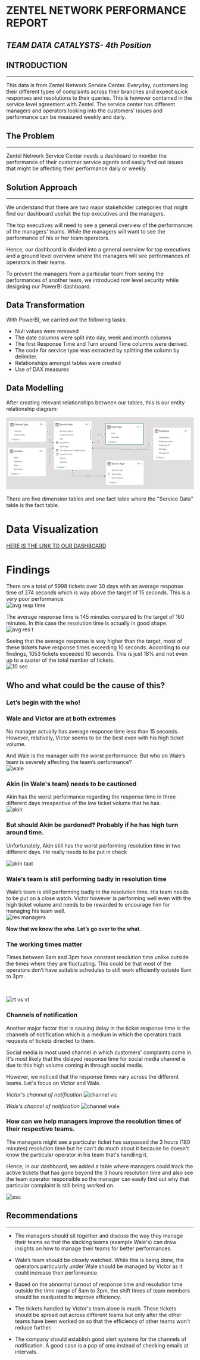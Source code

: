 # ZENTEL NETWORK PERFORMANCE REPORT
## ***TEAM DATA CATALYSTS- 4th Position***

## INTRODUCTION
---

This data is from Zentel Network Service Center. Everyday, customers log their different types of complaints across their branches and expect quick responses and resolutions to their queries. This is however contained in the service level agreement with Zentel.
The service center has different managers and operators looking into the customers' issues and performance can be measured weekly and daily.

## The Problem
---

Zentel Network Service Center needs a dashboard to monitor the performance of their customer service agents and easily find out issues that might be affecting their performance daily or weekly.

## Solution Approach
---

We understand that there are two major stakeholder categories that might find our dashboard useful: the top executives and the managers. 

The top executives will need to see a general overview of the performances of the managers' teams. While the managers will want to see the performance of his or her team operators. 

Hence, our dashboard is divided into a general overview for top executives and a ground level overview where the managers will see performances of operators in their teams.

To prevent the managers from a particular team from seeing the performances of another team, we introduced row level security while designing our PowerBI dashboard.

## Data Transformation

With PowerBI, we carried out the following tasks: 

- Null values were removed
- The date columns were split into day, week and month columns
- The first Response Time and Turn around Time columns were derived. 
- The code for service type was extracted by splitting the column by delimiter.
- Relationships amongst tables were created
- Use of DAX measures


## Data Modelling

After creating relevant relationships between our tables, this is our entity relationship diagram:

![](Entity%20Relationship%20Diagram.PNG)

There are five dimension tables and one fact table where the "Service Data" table is the fact table.
 
# Data Visualization

[HERE IS THE LINK TO OUR DASHBOARD](https://app.powerbi.com/view?r=eyJrIjoiNzQyMmUwZTktZjU5OS00N2FlLWIzOTAtYjhjYmExZjUyNzQ2IiwidCI6ImVhMTJjZDQzLTY2NTYtNDFmYi05NmQwLThlMDkyMjg0YjIzOCJ9)

# Findings
There are a total of 5998 tickets over 30 days with an average response time of 274 seconds which is way above the target of 15 seconds. This is a very poor performance. 
<br/>
![avg resp time](https://user-images.githubusercontent.com/107109434/201456821-77dfcf4c-34a4-444a-af8a-4473de7652d8.PNG)
<br/>

The average response time is 145 minutes compared to the target of 180 minutes. In this case the resolution time is actually in good shape. <br/>
![avg res t](https://user-images.githubusercontent.com/107109434/201456894-4a1801ed-870f-49a6-b167-bad264821334.PNG) 

Seeing that the average response is way higher than the target, most of these tickets have response times exceeding 10 seconds. According to our findings, 1053 tickets exceeded 10 seconds. This is just 18% and not even up to a quater of the total number of tickets.  <br/>
![10 sec](https://user-images.githubusercontent.com/107109434/201457019-d36974f5-1485-4338-a58c-93133b54473c.PNG)

## Who and what could be the cause of this? 

### Let’s begin with the who!

### Wale and Victor are at both extremes

No manager actually has average response time less than 15 seconds. However, relatively, Victor seems to be the best even with his high ticket volume. 

And Wale is the manager with the worst performance. But who on Wale’s team is severely affecting the team’s performance? <br/>
![wale](https://user-images.githubusercontent.com/107109434/201457458-52b870ab-6a28-43f7-a93a-4dcb01f2bcbc.PNG)

### Akin (in Wale's team) needs to be cautioned

Akin has the worst performance regarding the response time in three different days irrespective of the low ticket volume that he has. <br/>
![akin](https://user-images.githubusercontent.com/107109434/201457581-4055f7c4-2778-48e7-b4f8-76a5c927c83d.PNG)

### But should Akin be pardoned? Probably if he has high turn around time. 

Unfortunately, Akin still has the worst performing resolution time in two different days. He really needs to be put in check <br/>

![akin taat](https://user-images.githubusercontent.com/107109434/201457646-ffe13b3a-89a8-4818-93a8-df35bd29204b.PNG)

### Wale’s team is still performing badly in resolution time

Wale’s team is still performing badly in the resolution time. His team needs to be put on a close watch. Victor however is performing well even with the high ticket volume and needs to be rewarded to encourage him for managing his team well.
<br/>
![res managers](https://user-images.githubusercontent.com/107109434/201457840-4c4a67c3-6ede-473c-aed5-9e4b49db6b8d.PNG)

**Now that we know the who. Let’s go over to the what.**

### The working times matter

Times between 8am and 3pm have constant resolution time unlike outside the times where they are fluctuating. This could be that most of the operators don’t have suitable schedules to still work efficiently outside 8am to 3pm. 

<br/>

![rt vs vt](https://user-images.githubusercontent.com/107109434/201458027-09a4e647-86c6-40af-9e2f-69665bc495cd.PNG)

### Channels of notification

Another major factor that is causing delay in the ticket response time is the channels of notification which is a medium in which the operators track requests of tickets directed to them. 

Social media is most used channel in which customers' complaints come in. It's most likely that the delayed response time for social media channel is due to this high volume coming in through social media. 

However, we noticed that the response times vary across the different teams. Let's focus on Victor and Wale.

*Victor's channel of notification* 
![channel vic](https://user-images.githubusercontent.com/107109434/201459893-1d89ccb0-d718-4d21-b3a8-5637b0738b18.PNG)

*Wale's channel of notification*
![channel wale](https://user-images.githubusercontent.com/107109434/201460029-3046e6ed-909b-4d5d-a940-b12be3e37a81.PNG) 

### How can we help managers improve the resolution times of their respective teams.

The managers might see a particular ticket has surpassed the 3 hours (180 minutes) resolution time but he can't do much about it because he doesn't know the particular operator in his team that's handling it. 

Hence, in our dashboard, we added a table where managers could track the active tickets that has gone beyond the 3 hours resolution time and also see the team operator responsible so the manager can easily find out why that particular complaint is still being worked on. 

![esc](https://user-images.githubusercontent.com/107109434/201460755-6dec3bc3-d74b-47da-a17a-6fb7db1011b1.PNG)


## Recommendations
---

* The managers should sit together and discuss the way they manage their teams so that the slacking teams (example Wale's) can draw insights on how to manage their teams for better performances.

* Wale’s team should be closely watched. While this is being done, the operators particularly under Wale should be managed by Victor as it could increase their performance.

* Based on the abnormal turnout of response time and resolution time outside the time range of 8am to 3pm, the shift times of team members should be readjusted to improve efficiency.

* The tickets handled by Victor's team alone is much. These tickets should be spread out across different teams but only after the other teams have been worked on so that the efficiency of other teams won't reduce further.

* The company should establish good alert systems for the channels of notification. A good case is a pop of sms instead of checking emails at intervals.




